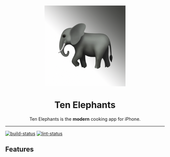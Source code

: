 <p align="center">
<img height="256" src="icon/iOS/AppIcon.appiconset/icon-1024.png" />
</p>

<h1 align="center">Ten Elephants</h1>

<p align="center">Ten Elephants is the <b>modern</b> cooking app for iPhone.</p>

<p align=center>
</p>

---


[![build-status](https://github.com/bypolinafox/10-elephants/workflows/Build/badge.svg?branch=main)](https://github.com/bypolinafox/10-elephants/actions)
[![lint-status](https://github.com/bypolinafox/10-elephants/workflows/SwiftLint/badge.svg?branch=main)](https://github.com/bypolinafox/10-elephants/actions)

## Features
